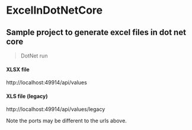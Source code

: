 # ExcelInDotNetCore


## Sample project to generate excel files in dot net core

> DotNet run


#### XLSX file
http://localhost:49914/api/values

#### XLS file (legacy)
http://localhost:49914/api/values/legacy

Note the ports may be different to the urls above. 
